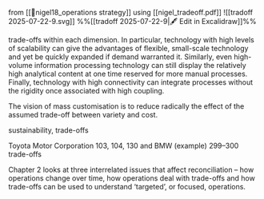 from [[📖nigel18_operations strategy]] using [[nigel_tradeoff.pdf]]
![[tradoff 2025-07-22-9.svg]]
%%[[tradoff 2025-07-22-9|🖋 Edit in Excalidraw]]%%

trade-offs within each dimension. In particular, technology with high levels of scalability can give the advantages of flexible, small-scale technology and yet be quickly expanded if demand warranted it. Similarly, even high-volume information processing technology can still display the relatively high analytical content at one time reserved for more manual processes. Finally, technology with high connectivity can integrate processes without the rigidity once associated with high coupling.


The vision of mass customisation is to reduce radically the effect of the assumed trade-off between variety and cost.

sustainability, trade-offs 

Toyota Motor Corporation 103, 104, 130 and BMW (example) 299–300 trade-offs

Chapter 2 looks at three interrelated issues that affect reconciliation – how operations change over time, how operations deal with trade-offs and how trade-offs can be used to understand ‘targeted’, or focused, operations.
